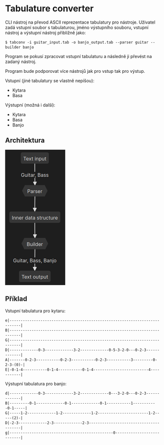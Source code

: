 # Tabulature converter

CLI nástroj na převod ASCII reprezentace tabulatury pro nástroje.
Uživatel zadá vstupní soubor s tabulaturou, jméno výstupního souboru,
vstupní nástroj a výstupní nástroj přibližně jako:

```
$ tabconv -i guitar_input.tab -o banjo_output.tab --parser guitar --builder banjo
```

Program se pokusí zpracovat vstupní tabulaturu a následně ji převést na zadaný nástroj.

Program bude podporovat více nástrojů jak pro vstup tak pro výstup.

Vstupní (jiné tabulatury se vlastně nepíšou):
- Kytara
- Basa
 
Výstupní (možná i další):
- Kytara
- Basa
- Banjo

## Architektura

![Architektura](architecture.png)



## Příklad

Vstupní tabulatura pro kytaru:
```
e|---------------------------------------------------------------------------|
B|---------------------------------------------------------------------------|
G|---------------------------------------------------------------------------|
D|-------------0-3-------------3-2-------------0-5-3-2-0---0-2-3-------------|
A|-------0-2-3-----------0-2-3-----------0-2-3-----------3---------0-2-3-(0)-|
E|-0-1-4-----------0-1-4-----------0-1-4-------------------------4-----------|
```

Výstupní tabulatura pro banjo:
```
d|-------------0-3-------------3-2-------------0---3-2-0---0-2-3-------------|
B|---------0-1-------------0-1-------------0-1-----------1-----------0-1-----|
G|-----1-2-------------1-2-------------1-2-----------------------1-2-----(2)-|
D|-2-3-------------2-3-------------2-3---------------------------------------|
g|-----------------------------------------------0---------------------------|
```
